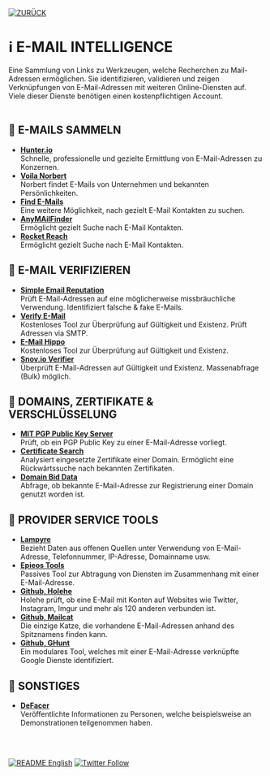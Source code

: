 <div align="left">
  <a href="https://github.com/ot2i7ba/OSINT/blob/main/de/"><img alt="ZURÜCK" src="https://img.shields.io/badge/ZURÜCK-lightgrey.svg?style=for-the-badge"></a>
</div>

# ℹ️ E-MAIL INTELLIGENCE
Eine Sammlung von Links zu Werkzeugen, welche Recherchen zu Mail-Adressen ermöglichen. Sie identifizieren, validieren und zeigen Verknüpfungen von E-Mail-Adressen mit weiteren Online-Diensten auf. Viele dieser Dienste benötigen einen kostenpflichtigen Account.<br/><br/>

## 📑 E-MAILS SAMMELN
- **[Hunter.io](https://hunter.io/ "Hunter.io")**<br/>
Schnelle, professionelle und gezielte Ermittlung von E-Mail-Adressen zu Konzernen.
- **[Voila Norbert](https://www.voilanorbert.com/ "Voila Norbert")**<br/>
Norbert findet E-Mails von Unternehmen und bekannten Persönlichkeiten.
- **[Find E-Mails](https://www.findemails.com/ "Find E-Mails")**<br/>
Eine weitere Möglichkeit, nach gezielt E-Mail Kontakten zu suchen.
- **[AnyMAilFinder](https://anymailfinder.com/ "AnyMailFinder")**<br/>
Ermöglicht gezielt Suche nach E-Mail Kontakten.
- **[Rocket Reach](https://rocketreach.co/ "Rocket Reach")**<br/>
Ermöglicht gezielt Suche nach E-Mail Kontakten.

## 📑 E-MAIL VERIFIZIEREN
- **[Simple Email Reputation](https://emailrep.io/ "Simple Email Reputation")**<br/>
Prüft E-Mail-Adressen auf eine möglicherweise missbräuchliche Verwendung. Identifiziert falsche & fake E-Mails.
- **[Verify E-Mail](https://verify-email.org/ "Verify E-Mail")**<br/>
Kostenloses Tool zur Überprüfung auf Gültigkeit und Existenz. Prüft Adressen via SMTP.
- **[E-Mail Hippo](https://tools.emailhippo.com/ "E-Mail Hippo")**<br/>
Kostenloses Tool zur Überprüfung auf Gültigkeit und Existenz.
- **[Snov.io Verifier](https://snov.io/email-verifier "Snov.io Verifier")**<br/>
Überprüft E-Mail-Adressen auf Gültigkeit und Existenz. Massenabfrage (Bulk) möglich.

## 📑 DOMAINS, ZERTIFIKATE & VERSCHLÜSSELUNG
- **[MIT PGP Public Key Server](https://pgp.mit.edu/ "MIT PGP Public Key Server")**<br/>
Prüft, ob ein PGP Public Key zu einer E-Mail-Adresse vorliegt.
- **[Certificate Search](https://crt.sh/ "Certificate Search")**<br/>
Analysiert eingesetzte Zertifikate einer Domain. Ermöglicht eine Rückwärtssuche nach bekannten Zertifikaten.
- **[Domain Bid Data](https://domainbigdata.com/ "Domain Big Data")**<br/>
Abfrage, ob bekannte E-Mail-Adresse zur Registrierung einer Domain genutzt worden ist.

## 📑 PROVIDER SERVICE TOOLS
- **[Lampyre](https://lampyre.io/ "Lampyre.io")**<br/>
Bezieht Daten aus offenen Quellen unter Verwendung von E-Mail-Adresse, Telefonnummer, IP-Adresse, Domainname usw.
- **[Epieos Tools](https://tools.epieos.com/ "Epieos Tools - E-Mail Lookup")**<br/>
Passives Tool zur Abtragung von Diensten im Zusammenhang mit einer E-Mail-Adresse.
- **[Github, Holehe](https://github.com/megadose/holehe "Github, Holehe")**<br/>
Holehe prüft, ob eine E-Mail mit Konten auf Websites wie Twitter, Instagram, Imgur und mehr als 120 anderen verbunden ist.
- **[Github, Mailcat](https://github.com/sharsil/mailcat "Github, Mailcat")**<br/>
Die einzige Katze, die vorhandene E-Mail-Adressen anhand des Spitznamens finden kann.
- **[Github, GHunt](https://github.com/mxrch/ghunt "Github, GHunt")**<br/>
Ein modulares Tool, welches mit einer E-Mail-Adresse verknüpfte Google Dienste identifiziert.

## 📑 SONSTIGES
- **[DeFacer](https://defacer.id/ "DeFacer")**<br/>
Veröffentlichte Informationen zu Personen, welche beispielsweise an Demonstrationen teilgenommen haben.

<br/><br/>
<div align="left">
  <a href="https://github.com/ot2i7ba/OSINT/blob/main/en/README.md"><img alt="README English" src="https://img.shields.io/badge/README-English-lightgrey.svg?style=for-the-badge"></a>
  <a href="https://twitter.com/intent/follow?screen_name=ot2i7ba"><img alt="Twitter Follow" src="https://img.shields.io/twitter/follow/ot2i7ba?logo=twitter&logoColor=white&style=for-the-badge"></a>
</div>
